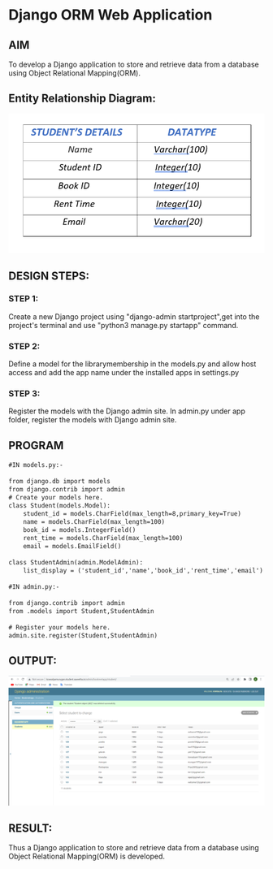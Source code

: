 # Django ORM Web Application

## AIM
To develop a Django application to store and retrieve data from a database using Object Relational Mapping(ORM).

## Entity Relationship Diagram:
![ENTITY](./images/bookspic.png)


## DESIGN STEPS:

### STEP 1:
Create a new Django project using "django-admin startproject",get into the project's terminal and use "python3 manage.py startapp" command.

### STEP 2:
Define a model for the librarymembership in the models.py and allow host access and add the app name under the installed apps in settings.py

### STEP 3:
Register the models with the Django admin site. In admin.py under app folder, register the models with Django admin site.

## PROGRAM
```
#IN models.py:-

from django.db import models
from django.contrib import admin
# Create your models here.
class Student(models.Model):
    student_id = models.CharField(max_length=8,primary_key=True)
    name = models.CharField(max_length=100)
    book_id = models.IntegerField()
    rent_time = models.CharField(max_length=100)
    email = models.EmailField()

class StudentAdmin(admin.ModelAdmin):
    list_display = ('student_id','name','book_id','rent_time','email')

#IN admin.py:-

from django.contrib import admin
from .models import Student,StudentAdmin

# Register your models here.
admin.site.register(Student,StudentAdmin)

```

## OUTPUT:
![OUTPUT](./images/books.png)


## RESULT:
Thus a Django application to store and retrieve data from a database using Object Relational Mapping(ORM) is developed.